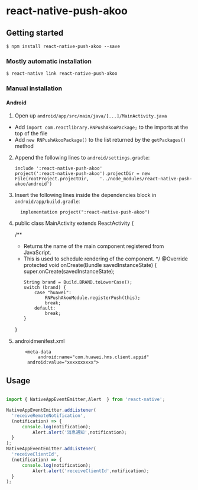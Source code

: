 
# react-native-push-akoo

## Getting started

`$ npm install react-native-push-akoo --save`

### Mostly automatic installation

`$ react-native link react-native-push-akoo`

### Manual installation



#### Android

1. Open up `android/app/src/main/java/[...]/MainActivity.java`
  - Add `import com.reactlibrary.RNPushAkooPackage;` to the imports at the top of the file
  - Add `new RNPushAkooPackage()` to the list returned by the `getPackages()` method
2. Append the following lines to `android/settings.gradle`:
  	```
  	include ':react-native-push-akoo'
  	project(':react-native-push-akoo').projectDir = new File(rootProject.projectDir, 	'../node_modules/react-native-push-akoo/android')
  	```
3. Insert the following lines inside the dependencies block in `android/app/build.gradle`:
  	```
      implementation project(":react-native-push-akoo")
  	```
4. public class MainActivity extends ReactActivity {

    /**
     * Returns the name of the main component registered from JavaScript.
     * This is used to schedule rendering of the component.
     */
    @Override
    protected void onCreate(Bundle savedInstanceState) {
        super.onCreate(savedInstanceState);
		````
        String brand = Build.BRAND.toLowerCase();
        switch (brand) {
            case "huawei":
                RNPushAkooModule.registerPush(this);
                break;
            default:
                break;
        }
        `````            
    }
5. androidmenifest.xml
````
       <meta-data
            android:name="com.huawei.hms.client.appid"
        android:value="xxxxxxxxxx">
`````


## Usage
```javascript

import { NativeAppEventEmitter,Alert  } from 'react-native';

NativeAppEventEmitter.addListener(
  'receiveRemoteNotification',
  (notification) => {
      console.log(notification);
          Alert.alert('消息通知',notification);
  }
);
NativeAppEventEmitter.addListener(
  'receiveClientId',
  (notification) => {
      console.log(notification);
          Alert.alert('receiveClientId',notification);
  }
);
```
  
